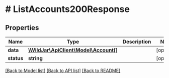 # # ListAccounts200Response

## Properties

Name | Type | Description | Notes
------------ | ------------- | ------------- | -------------
**data** | [**\WildJar\ApiClient\Model\Account[]**](Account.md) |  | [optional]
**status** | **string** |  | [optional]

[[Back to Model list]](../../README.md#models) [[Back to API list]](../../README.md#endpoints) [[Back to README]](../../README.md)
